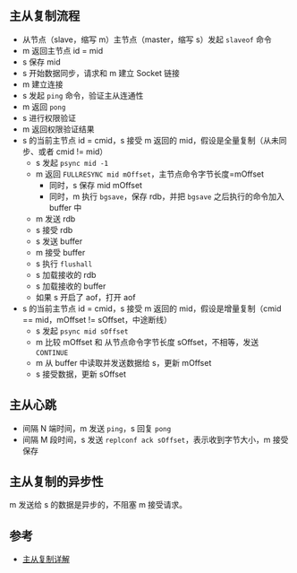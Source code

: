 ## 主从复制流程

- 从节点（slave，缩写 m）主节点（master，缩写 s）发起 `slaveof` 命令
- m 返回主节点 id = mid
- s 保存 mid
- s 开始数据同步，请求和 m 建立 Socket 链接
- m 建立连接
- s 发起 `ping` 命令，验证主从连通性
- m 返回 `pong`
- s 进行权限验证
- m 返回权限验证结果
- s 的当前主节点 id = cmid，s 接受 m 返回的 mid，假设是全量复制（从未同步、或者 cmid != mid）
  - s 发起 `psync mid -1`
  - m 返回 `FULLRESYNC mid mOffset`，主节点命令字节长度=mOffset 
    - 同时，s 保存 mid mOffset
    - 同时，m 执行 `bgsave`，保存 rdb，并把 `bgsave` 之后执行的命令加入 buffer 中
  - m 发送 rdb
  - s 接受 rdb
  - s 发送 buffer
  - m 接受 buffer
  - s 执行 `flushall`
  - s 加载接收的 rdb
  - s 加载接收的 buffer
  - 如果 s 开启了 aof，打开 aof
- s 的当前主节点 id = cmid，s 接受 m 返回的 mid，假设是增量复制（cmid == mid，mOffset != sOffset，中途断线）
  - s 发起 `psync mid sOffset`
  - m 比较 mOffset 和 从节点命令字节长度 sOffset，不相等，发送 `CONTINUE`
  - m 从 buffer 中读取并发送数据给 s，更新 mOffset
  - s 接受数据，更新 sOffset

## 主从心跳

- 间隔 N 端时间，m 发送 `ping`，s 回复 `pong`
- 间隔 M 段时间，s 发送 `replconf ack sOffset`，表示收到字节大小，m 接受保存

## 主从复制的异步性

m 发送给 s 的数据是异步的，不阻塞 m 接受请求。

## 参考

- [主从复制详解](https://zhuanlan.zhihu.com/p/60239657)